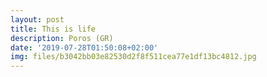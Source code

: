 ```yaml
---
layout: post
title: This is life
description: Poros (GR)
date: '2019-07-28T01:50:08+02:00'
img: files/b3042bb03e82530d2f8f511cea77e1df13bc4812.jpg
---
```

